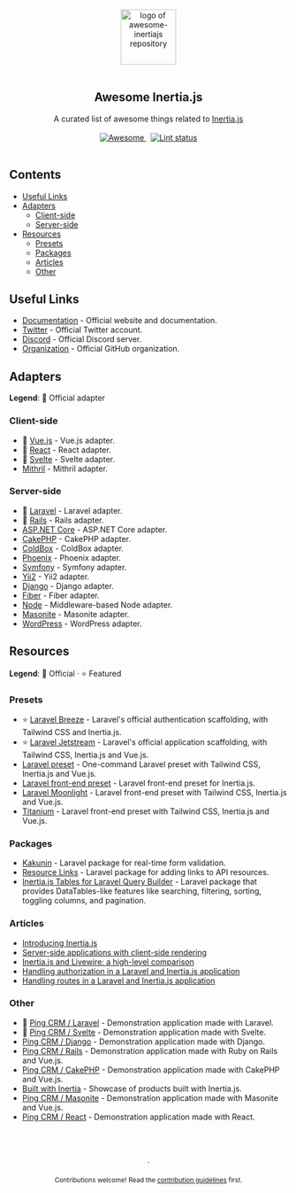 <!--lint disable awesome-heading awesome-git-repo-age awesome-github double-link-->

<p align="center">
  <br />
  <img width="100" src="./assets/logo.svg" alt="logo of awesome-inertiajs repository">
  <br />
  <br />
</p>

<h2 align="center">Awesome Inertia.js</h2>

<p align="center">
  A curated list of awesome things related to <a href="https://inertiajs.com">Inertia.js</a>
  <br />
  <br />
  <a href="https://github.com/sindresorhus/awesome">
    <img src="https://cdn.rawgit.com/sindresorhus/awesome/d7305f38d29fed78fa85652e3a63e154dd8e8829/media/badge.svg" alt="Awesome">
  </a>
  &nbsp;
  <a href="https://github.com/sindresorhus/awesome-lint">
    <img src="https://github.com/innocenzi/awesome-inertiajs/workflows/Lint/badge.svg" alt="Lint status">
  </a>
  <br />
  <br />
</p>

## Contents

- [Useful Links](#useful-links)
- [Adapters](#adapters)
  - [Client-side](#client-side)
  - [Server-side](#server-side)
- [Resources](#resources)
  - [Presets](#presets)
  - [Packages](#packages)
  - [Articles](#articles)
  - [Other](#other)

## Useful Links

- [Documentation](http://inertiajs.com) - Official website and documentation.
- [Twitter](https://twitter.com/inertiajs) - Official Twitter account.
- [Discord](https://discord.gg/gwgxN8Y) - Official Discord server.
- [Organization](https://github.com/inertiajs) - Official GitHub organization.

## Adapters

**Legend**: 💜 Official adapter

### Client-side

- 💜 [Vue.js](https://github.com/inertiajs/inertia/tree/master/packages/inertia-vue) - Vue.js adapter.
- 💜 [React](https://github.com/inertiajs/inertia/tree/master/packages/inertia-react) - React adapter.
- 💜 [Svelte](https://github.com/inertiajs/inertia/tree/master/packages/inertia-svelte) - Svelte adapter.
- [Mithril](https://github.com/tbreuss/inertia-mithril) - Mithril adapter.

### Server-side

- 💜 [Laravel](https://github.com/inertiajs/inertia-laravel) - Laravel adapter.
- 💜 [Rails](https://github.com/inertiajs/inertia-rails) - Rails adapter.
- [ASP.NET Core](https://github.com/Nothing-Works/inertia-aspnetcore) - ASP.NET Core adapter.
- [CakePHP](https://github.com/ishanvyas22/cakephp-inertiajs) - CakePHP adapter.
- [ColdBox](https://github.com/elpete/cbInertia) - ColdBox adapter.
- [Phoenix](https://github.com/devato/inertia_phoenix) - Phoenix adapter.
- [Symfony](https://github.com/rompetomp/inertia-bundle) - Symfony adapter.
- [Yii2](https://github.com/tbreuss/yii2-inertia) - Yii2 adapter.
- [Django](https://github.com/zodman/inertia-django) - Django adapter.
- [Fiber](https://github.com/theArtechnology/fiber-inertia) - Fiber adapter.
- [Node](https://github.com/jordankaerim/inertia-node) - Middleware-based Node adapter.
- [Masonite](https://github.com/girardinsamuel/masonite-inertia) - Masonite adapter.
- [WordPress](https://github.com/boxybird/wordpress-inertia-plugin) - WordPress adapter.

## Resources

**Legend**: 💜 Official · ⭐ Featured

### Presets

- ⭐ [Laravel Breeze](https://laravel.com/docs/8.x/starter-kits#breeze-and-inertia) - Laravel's official authentication scaffolding, with Tailwind CSS and Inertia.js.
- ⭐ [Laravel Jetstream](https://jetstream.laravel.com/1.x/stacks/inertia.html) - Laravel's official application scaffolding, with Tailwind CSS, Inertia.js and Vue.js.
- [Laravel preset](https://github.com/use-preset/laravel-inertia) - One-command Laravel preset with Tailwind CSS, Inertia.js and Vue.js.
- [Laravel front-end preset](https://github.com/laravel-frontend-presets/inertiajs) - Laravel front-end preset for Inertia.js.
- [Laravel Moonlight](https://github.com/TitasGailius/laravel-moonlight) - Laravel front-end preset with Tailwind CSS, Inertia.js and Vue.js.
- [Titanium](https://github.com/usetitanium/inertia) - Laravel front-end preset with Tailwind CSS, Inertia.js and Vue.js.

### Packages

- [Kakunin](https://github.com/Juhlinus/kakunin) - Laravel package for real-time form validation.
- [Resource Links](https://github.com/spatie/laravel-resource-links) - Laravel package for adding links to API resources.
- [Inertia.js Tables for Laravel Query Builder](https://github.com/protonemedia/inertiajs-tables-laravel-query-builder) - Laravel package that provides DataTables-like features like searching, filtering, sorting, toggling columns, and pagination.

### Articles

- [Introducing Inertia.js](https://reinink.ca/articles/introducing-inertia-js)
- [Server-side applications with client-side rendering](https://reinink.ca/articles/server-side-apps-with-client-side-rendering)
- [Inertia.js and Livewire: a high-level comparison](https://sebastiandedeyne.com/inertia-js-and-livewire-a-high-level-comparison/)
- [Handling authorization in a Laravel and Inertia.js application](https://sebastiandedeyne.com/handling-authorization-in-a-laravel-and-inertia-application/)
- [Handling routes in a Laravel and Inertia.js application](https://sebastiandedeyne.com/handling-routes-in-a-laravel-inertia-application/)

### Other

- 💜 [Ping CRM / Laravel](https://github.com/inertiajs/pingcrm/) - Demonstration application made with Laravel.
- 💜 [Ping CRM / Svelte](https://github.com/inertiajs/pingcrm-svelte) - Demonstration application made with Svelte.
- [Ping CRM / Django](https://github.com/zodman/django-inertia-demo) - Demonstration application made with Django.
- [Ping CRM / Rails](https://github.com/ledermann/pingcrm) - Demonstration application made with Ruby on Rails and Vue.js.
- [Ping CRM / CakePHP](https://github.com/ishanvyas22/cakephp-pingcrm) - Demonstration application made with CakePHP and Vue.js.
- [Built with Inertia](https://builtwithinertia.com/) - Showcase of products built with Inertia.js.
- [Ping CRM / Masonite](https://github.com/girardinsamuel/pingcrm-masonite) - Demonstration application made with Masonite and Vue.js.
- [Ping CRM / React](https://github.com/Landish/pingcrm-react) - Demonstration application made with React.

<p align="center">
  <br />
  <br />
  <br />
  ·
  <br />
  <br />
  <sub>Contributions welcome! Read the <a href=".github/CONTRIBUTING.md">contribution guidelines</a> first.</sub>
</p>
